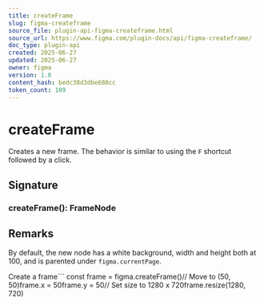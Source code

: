 ```yaml
---
title: createFrame
slug: figma-createframe
source_file: plugin-api-figma-createframe.html
source_url: https://www.figma.com/plugin-docs/api/figma-createframe/
doc_type: plugin-api
created: 2025-06-27
updated: 2025-06-27
owner: figma
version: 1.0
content_hash: bedc38d3dbe680cc
token_count: 109
---
```

# createFrame

Creates a new frame. The behavior is similar to using the `F` shortcut followed by a click.

## Signature

### createFrame(): FrameNode

## Remarks

By default, the new node has a white background, width and height both at 100, and is parented under `figma.currentPage`.

Create a frame```
const frame = figma.createFrame()// Move to (50, 50)frame.x = 50frame.y = 50// Set size to 1280 x 720frame.resize(1280, 720)
```